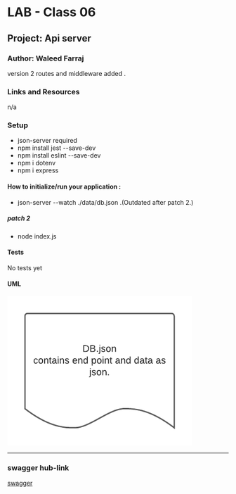 
# LAB - Class 06



## Project: Api server

### Author: Waleed Farraj
<!-- version 0.99 open Alpha . -->
version 2 routes and middleware added . 
### Links and Resources

n/a

### Setup

* json-server required
* npm install jest --save-dev
* npm install eslint --save-dev
* npm i dotenv 
* npm i express

#### How to initialize/run your application :
* json-server --watch ./data/db.json .(Outdated after patch 2.)
#####  patch 2 
* node index.js



#### Tests

No tests yet

#### UML

![UML1](Assets/1.png)

---
### swagger hub-link

[swagger](https://app.swaggerhub.com/apis/waleedfarraj/api-server/0.1)

